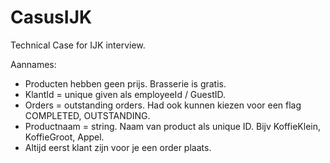 # CasusIJK
Technical Case for IJK interview. 

 Aannames:
 - Producten hebben geen prijs. Brasserie is gratis. 
 - KlantId = unique given als employeeId / GuestID. 
 - Orders = outstanding orders. Had ook kunnen kiezen voor een flag COMPLETED, OUTSTANDING.
 - Productnaam = string. Naam van product als unique ID. Bijv KoffieKlein, KoffieGroot, Appel. 
 - Altijd eerst klant zijn voor je een order plaats. 
 